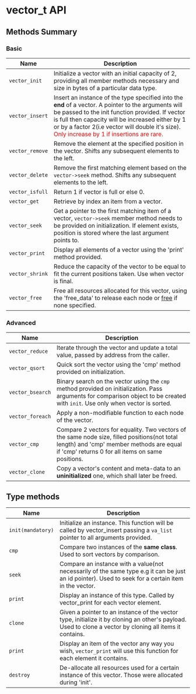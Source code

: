 # vector_t API

## Methods Summary

### Basic

| Name         | Description                                                                        |
|--------------|----------------------------------------------------------------------------------------------------------------------------------|
| `vector_init`    | Initialize a vector with an initial capacity of 2, providing all member methods necessary and size in bytes of a particular data type.|
| `vector_insert`  | Insert an instance of the type specified into the **end** of a vector. A pointer to the arguments will be passed to the init function provided. If vector is full then capacity will be increased either by 1 or by a factor 2(i.e vector will double it's size). <br/><span style="color: red">Only increase by 1 if insertions are rare.</span>|
| `vector_remove`  | Remove the element at the specified position in the vector. Shifts any subsequent elements to the left.      |
| `vector_delete`  | Remove the first matching element based on the `vector->seek` method. Shifts any subsequent elements to the left.      |
| `vector_isfull`  | Return 1 if vector is full or else 0.                                                |
| `vector_get`     | Retrieve by index an item from a vector.            |
| `vector_seek`    | Get a pointer to the first matching item of a vector, `vector->seek` member method needs to be provided on initialization. If element exists, position is stored where the last argument points to. |
| `vector_print`   | Display all elements of a vector using the 'print' method provided.                  |
| `vector_shrink`  | Reduce the capacity of the vector to be equal to fit the current positions taken. Use when vector is final.|
| `vector_free`    | Free all resources allocated for this vector, using the 'free_data' to release each node or [free](https://linux.die.net/man/3/free) if none specified.|

### Advanced

| Name         | Description                                                                        |
|--------------|----------------------------------------------------------------------------------------------------------------------------------|
| `vector_reduce`  | Iterate through the vector and update a total value, passed by address from the caller.                                            |
| `vector_qsort`   | Quick sort the vector using the 'cmp' method provided on initialization.                                         |
| `vector_bsearch` | Binary search on the vector using the `cmp` method provided on initialization. Pass arguments for comparison object to be created with `init`. Use only when vector is sorted.                                          |
| `vector_foreach` | Apply a non-modifiable function to each node of the vector.                          |
| `vector_cmp`     | Compare 2 vectors for equality. Two vectors of the same node size, filled positions(not total length) and 'cmp' member methods are equal if 'cmp' returns 0 for all items on same positions.|
| `vector_clone` | Copy a vector's content and meta-data to an **uninitialized** one, which shall later be freed.                          |

## Type methods

| Name             | Description                                                                                                    |
|------------------|--------------------------------------------------------------------------------------------------------------------------------------------------------------|
| `init(mandatory)`| Initialize an instance. This function will be called by vector_insert passing a `va_list` pointer to all arguments provided.                                 |
| `cmp`            | Compare two instances of the **same class**. Used to sort vectors by comparison. |
| `seek`           | Compare an instance with a value(not necessarily of the same type e.g it can be just an id pointer). Used to seek for a certain item in the vector. |
| `print`          | Display an instance of this type. Called by vector_print for each vector element.                              |
| `clone`          | Given a pointer to an instance of the vector type, initialize it by cloning an other's payload. Used to clone a vector by cloning all items it contains.     |
| `print`          | Display an item of the vector any way you wish, `vector_print` will use this function for each element it contains.                                |
| `destroy`        | De-allocate all resources used for a certain instance of this vector. Those were allocated during 'init'.      |
